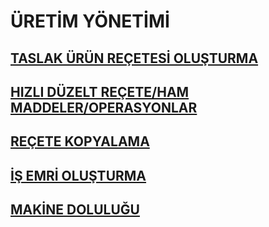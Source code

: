 # ÜRETİM YÖNETİMİ
## [TASLAK ÜRÜN REÇETESİ OLUŞTURMA](https://github.com/nkarabag/Dokumantasyon/blob/main/%C3%9Cretim%20Mod%C3%BCl%C3%BC/Taslak%20%C3%9Cr%C3%BCn%20Re%C3%A7etesi%20Olu%C5%9Fturma.md)
## [HIZLI DÜZELT REÇETE/HAM MADDELER/OPERASYONLAR](https://github.com/nkarabag/Dokumantasyon/blob/main/%C3%9Cretim%20Mod%C3%BCl%C3%BC/H%C4%B1zl%C4%B1%20D%C3%BCzelt%20.md)
## [REÇETE KOPYALAMA](https://github.com/nkarabag/Dokumantasyon/blob/main/%C3%9Cretim%20Mod%C3%BCl%C3%BC/Re%C3%A7ete%20koyalama.md)
## [İŞ EMRİ OLUŞTURMA](https://github.com/nkarabag/Dokumantasyon/blob/main/%C3%9Cretim%20Mod%C3%BCl%C3%BC/%C3%BCretim%20mod%C3%BCl%20i%C3%A7erik.md)
## [MAKİNE DOLULUĞU](https://github.com/nkarabag/Dokumantasyon/blob/main/%C3%9Cretim%20Mod%C3%BCl%C3%BC/Makine%20Dolulu%C4%9Fu.md)
